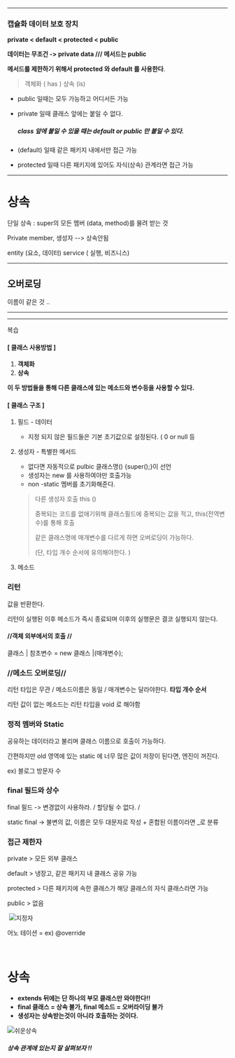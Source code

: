 

---

### 캡슐화 데이터 보호 장치 

**private < default < protected < public** 

**데이터는 무조건 ->  private data ///  메서드는 public** 

**메서드를 제한하기 위해서 protected 와 default 를 사용한다**. 



> 객체화 ( has ) 상속 (is)

- public 일때는 모두 가능하고 어디서든 가능  

- private 일때 클래스 앞에는 붙일 수 없다. 

  ##### class 앞에 붙일 수 있을 때는 default or public 만 붙일 수 있다.

- (default) 일때 같은 패키지 내에서만 접근 가능

- protected 일때 다른 패키지에 있어도 자식(상속) 관계라면 접근 가능 



---

# 상속

단일 상속  : super의 모든 멤버 (data, method)를 물려 받는 것 

Private member, 생성자 -->  상속안됨 

 entity (요소, 데이터) service ( 실행, 비즈니스)

---

## 오버로딩

이름이 같은 것 .. 



---

---

복습 



#### [ 클래스 사용방법 ]

1. **객체화**
2. **상속** 

**이 두 방법들을 통해 다른 클래스에 있는 메소드와 변수등을 사용할 수 있다.** 

#### [ 클래스 구조 ]

1. 필드 - 데이터

   - 지정 되지 않은 필드들은 기본 초기값으로 설정된다.  ( 0 or null 등

   

2. 생성자 - 특별한 메서드

   - 없다면 자동적으로 pulbic 클래스명() {super();}이 선언
   - 생성자는 new 를 사용하여야만 호출가능
   - non -static 멤버를 초기화해준다. 

   >다른 생성자 호출 this () 
   >
   >중복되는 코드를 없애기위해 클래스필드에 중복되는 값을 적고, this(전역변수)를 통해 호출
   >
   >같은 클래스명에 매개변수를 다르게 하면 오버로딩이 가능하다. 
   >
   >(단, 타입 개수 순서에 유의해야한다. )

3. 메소드

### 리턴

값을 반환한다.

리턴이 실행된 이후 메소드가 즉시 종료되며 이후의 실행문은 결코 실행되지 않는다. 

#### //객체 외부에서의 호출 //

클래스   | 참초변수  = new 클래스 |(매개변수);

### //메소드 오버로딩//

리턴 타입은 무관 / 메소드이름은 동일 / 매개변수는 달라야한다. **타입 개수 순서** 

리턴 값이 없는 메소드는 리턴 타입을 void 로 해야함 

### 정적 멤버와 Static

공유하는 데이터라고 불리며 클래스 이름으로 호출이 가능하다. 

간편하지만 old 영역에 있는 static 에 너무 많은 값이 저장이 된다면, 엔진이 꺼진다. 

ex) 블로그 방문자 수

### final 필드와 상수

final 필드 -> 변경없이 사용하라. / 할당될 수 없다. /

static final -> 불변의 값, 이름은 모두 대문자로 작성 + 혼합된 이름이라면 _로 분류 

### 접근 제한자 

private  > 모든 외부 클래스

default > 냉장고, 같은 패키지 내 클래스 공유 가능 

protected > 다른 패키지에 속한 클래스가 해당 클래스의 자식 클래스라면 가능  

 public > 없음  

​                 ![지정자](C:\Users\nojon\Desktop\TIL\0930\지정자.PNG)

어노 테이션 = ex) @override 

​                                                                  

# 상속

- **extends 뒤에는 단 하나의 부모 클래스만 와야한다!!**
- **final 클래스 = 상속 불가, final 메소드 = 오버라이딩 불가**
- **생성자는 상속받는것이 아니라 호출하는 것이다.**





![쉬운상속](C:\Users\nojon\Desktop\TIL\0930\쉬운상속.PNG)

##### 상속 관계에 있는지 잘 살펴보자 !!







